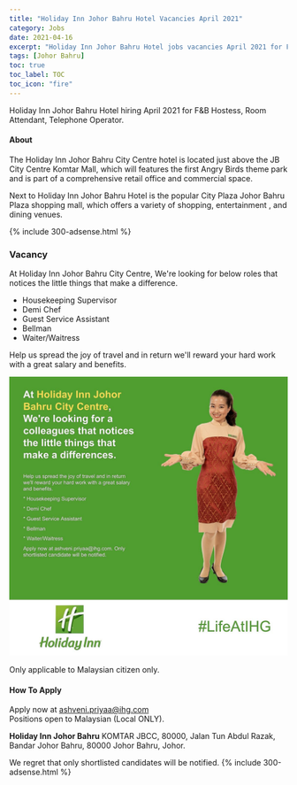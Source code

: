 ```yaml
---
title: "Holiday Inn Johor Bahru Hotel Vacancies April 2021" 
category: Jobs 
date: 2021-04-16
excerpt: "Holiday Inn Johor Bahru Hotel jobs vacancies April 2021 for F&B Hostess, Room Attendant, Telephone Operator." 
tags: [Johor Bahru] 
toc: true 
toc_label: TOC 
toc_icon: "fire" 
--- 
```


Holiday Inn Johor Bahru Hotel hiring April 2021 for F&B Hostess, Room Attendant, Telephone Operator.

#### About
The Holiday Inn Johor Bahru City Centre hotel is located just above the JB City Centre Komtar Mall, which will features the first Angry Birds theme park and is part of a comprehensive retail office and commercial space.

Next to Holiday Inn Johor Bahru Hotel  is the popular City Plaza Johor Bahru Plaza shopping mall, which offers a variety of shopping, entertainment , and dining venues.

{% include 300-adsense.html %} 

### Vacancy
At Holiday Inn Johor Bahru City Centre, We're looking for below roles that notices the little things that make a difference.

* Housekeeping Supervisor
* Demi Chef
* Guest Service Assistant
* Bellman
* Waiter/Waitress

Help us spread the joy of travel and in return we'll reward your hard work with a great salary and benefits.

![Holiday Inn Johor Bahru Vacancies April 2021!](/assets/images/2021-04/holiday-inn-johor-bahru-city-centre-hotel-vacancies-apr-2021.jpg "Holiday Inn Johor Bahru Vacancies April 2021")

Only applicable to Malaysian citizen only.

#### How To Apply 
Apply now at ashveni.priyaa@ihg.com<br/>
Positions open to Malaysian (Local ONLY).<br/>

**Holiday Inn Johor Bahru**
KOMTAR JBCC, 80000, Jalan Tun Abdul Razak, Bandar Johor Bahru, 80000 Johor Bahru, Johor.

We regret that only shortlisted candidates will be notified.
{% include 300-adsense.html %} 